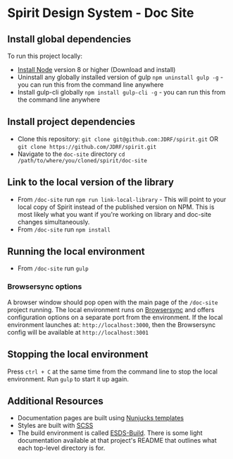 # Spirit Design System - Doc Site

## Install global dependencies
To run this project locally:
* [Install Node](https://nodejs.org/en/) version 8 or higher (Download and install)
* Uninstall any globally installed version of gulp `npm uninstall gulp -g` - you can run this from the command line anywhere
* Install gulp-cli globally `npm install gulp-cli -g` - you can run this from the command line anywhere

## Install project dependencies
* Clone this repository: `git clone git@github.com:JDRF/spirit.git` OR `git clone https://github.com/JDRF/spirit.git`
* Navigate to the `doc-site` directory `cd /path/to/where/you/cloned/spirit/doc-site`

## Link to the local version of the library
* From `/doc-site` run `npm run link-local-library` - This will point to your local copy of Spirit instead of the published version on NPM. This is most likely what you want if you're working on library and doc-site changes simultaneously.
* From `/doc-site` run `npm install`

## Running the local environment
* From `/doc-site` run `gulp`

### Browsersync options
A browser window should pop open with the main page of the `/doc-site` project running. The local environment runs on [Browsersync](https://www.browsersync.io) and offers configuration options on a separate port from the environment. If the local environment launches at: `http://localhost:3000`, then the Browsersync config will be available at `http://localhost:3001`

## Stopping the local environment
Press `ctrl + C` at the same time from the command line to stop the local environment. Run `gulp` to start it up again. 

## Additional Resources
* Documentation pages are built using [Nunjucks templates](https://mozilla.github.io/nunjucks/templating.html)
* Styles are built with [SCSS](https://sass-lang.com)
* The build environment is called [ESDS-Build](https://github.com/EightShapes/esds-build#project-structure). There is some light documentation available at that project's README that outlines what each top-level directory is for.
